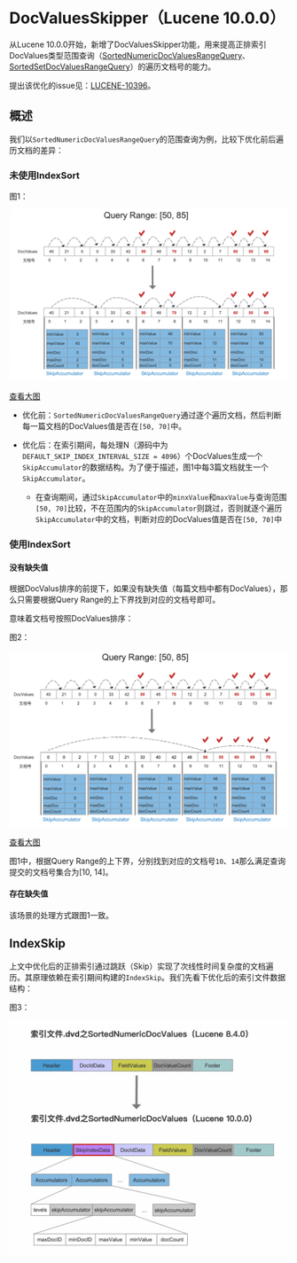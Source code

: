 # DocValuesSkipper（Lucene 10.0.0）

从Lucene 10.0.0开始，新增了DocValuesSkipper功能，用来提高正排索引DocValues类型范围查询（[SortedNumericDocValuesRangeQuery](https://github.com/apache/lucene/blob/main/lucene/core/src/java/org/apache/lucene/document/SortedNumericDocValuesRangeQuery.java)、[SortedSetDocValuesRangeQuery](https://github.com/apache/lucene/blob/main/lucene/core/src/java/org/apache/lucene/document/SortedSetDocValuesRangeQuery.java)）的遍历文档号的能力。

提出该优化的issue见：[LUCENE-10396](https://github.com/apache/lucene/issues/11432)。

## 概述

我们以`SortedNumericDocValuesRangeQuery`的范围查询为例，比较下优化前后遍历文档的差异：

### 未使用IndexSort

图1：

<img src="DocValuesSkipper-image/1.png"  width="">

[查看大图]()

- 优化前：`SortedNumericDocValuesRangeQuery`通过逐个遍历文档，然后判断每一篇文档的DocValues值是否在`[50, 70]`中。

- 优化后：在索引期间，每处理N（源码中为`DEFAULT_SKIP_INDEX_INTERVAL_SIZE = 4096`）个DocValues生成一个`SkipAccumulator`的数据结构。为了便于描述，图1中每3篇文档就生一个`SkipAccumulator`。
  - 在查询期间，通过`SkipAccumulator`中的`minxValue`和`maxValue`与查询范围`[50, 70]`比较，不在范围内的`SkipAccumulator`则跳过，否则就逐个遍历`SkipAccumulator`中的文档，判断对应的DocValues值是否在`[50, 70]`中

### 使用IndexSort

#### 没有缺失值

根据DocValus排序的前提下，如果没有缺失值（每篇文档中都有DocValues），那么只需要根据Query Range的上下界找到对应的文档号即可。

意味着文档号按照DocValues排序：

图2：

<img src="DocValuesSkipper-image/2.png"  width="">

[查看大图]()

图1中，根据Query Range的上下界，分别找到对应的文档号`10`、`14`那么满足查询提交的文档号集合为[10, 14]。

#### 存在缺失值

该场景的处理方式跟图1一致。

## IndexSkip

上文中优化后的正排索引通过跳跃（Skip）实现了次线性时间复杂度的文档遍历。其原理依赖在索引期间构建的`IndexSkip`。我们先看下优化后的索引文件数据结构：

图3：

<img src="DocValuesSkipper-image/3.png"  width="">

